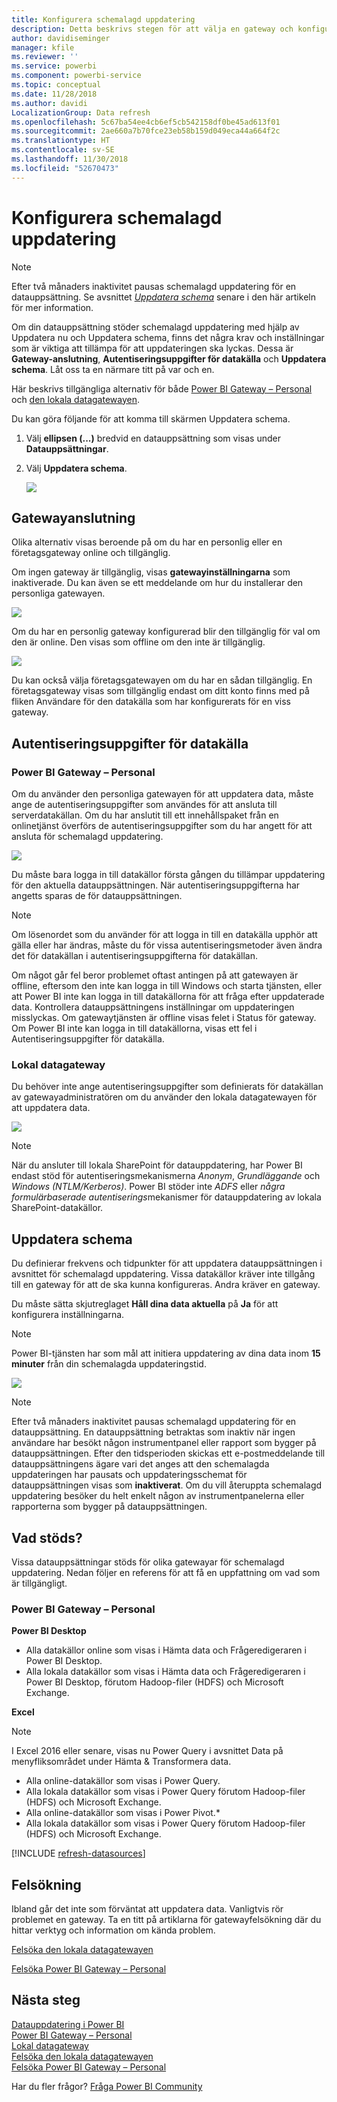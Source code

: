 ```yaml
---
title: Konfigurera schemalagd uppdatering
description: Detta beskrivs stegen för att välja en gateway och konfigurera schemalagd uppdatering.
author: davidiseminger
manager: kfile
ms.reviewer: ''
ms.service: powerbi
ms.component: powerbi-service
ms.topic: conceptual
ms.date: 11/28/2018
ms.author: davidi
LocalizationGroup: Data refresh
ms.openlocfilehash: 5c67ba54ee4cb6ef5cb542158df0be45ad613f01
ms.sourcegitcommit: 2ae660a7b70fce23eb58b159d049eca44a664f2c
ms.translationtype: HT
ms.contentlocale: sv-SE
ms.lasthandoff: 11/30/2018
ms.locfileid: "52670473"
---
```

# <a name="configuring-scheduled-refresh"></a>Konfigurera schemalagd uppdatering

>[!NOTE]
>Efter två månaders inaktivitet pausas schemalagd uppdatering för en datauppsättning. Se avsnittet [*Uppdatera schema*](#schedule-refresh) senare i den här artikeln för mer information.
> 
> 

Om din datauppsättning stöder schemalagd uppdatering med hjälp av Uppdatera nu och Uppdatera schema, finns det några krav och inställningar som är viktiga att tillämpa för att uppdateringen ska lyckas. Dessa är **Gateway-anslutning**, **Autentiseringsuppgifter för datakälla** och **Uppdatera schema**. Låt oss ta en närmare titt på var och en.

Här beskrivs tillgängliga alternativ för både [Power BI Gateway – Personal](service-gateway-personal-mode.md) och [den lokala datagatewayen](service-gateway-onprem.md).

Du kan göra följande för att komma till skärmen Uppdatera schema.

1. Välj **ellipsen (...)** bredvid en datauppsättning som visas under **Datauppsättningar**.
2. Välj **Uppdatera schema**.
   
    ![](media/refresh-scheduled-refresh/dataset-menu.png)

## <a name="gateway-connection"></a>Gatewayanslutning
Olika alternativ visas beroende på om du har en personlig eller en företagsgateway online och tillgänglig.

Om ingen gateway är tillgänglig, visas **gatewayinställningarna** som inaktiverade. Du kan även se ett meddelande om hur du installerar den personliga gatewayen.

![](media/refresh-scheduled-refresh/gateway-not-configured.png)

Om du har en personlig gateway konfigurerad blir den tillgänglig för val om den är online. Den visas som offline om den inte är tillgänglig.

![](media/refresh-scheduled-refresh/gateway-connection.png)

Du kan också välja företagsgatewayen om du har en sådan tillgänglig. En företagsgateway visas som tillgänglig endast om ditt konto finns med på fliken Användare för den datakälla som har konfigurerats för en viss gateway.

## <a name="data-source-credentials"></a>Autentiseringsuppgifter för datakälla
### <a name="power-bi-gateway---personal"></a>Power BI Gateway – Personal
Om du använder den personliga gatewayen för att uppdatera data, måste ange de autentiseringsuppgifter som användes för att ansluta till serverdatakällan. Om du har anslutit till ett innehållspaket från en onlinetjänst överförs de autentiseringsuppgifter som du har angett för att ansluta för schemalagd uppdatering.

![](media/refresh-scheduled-refresh/data-source-credentials-pgw.png)

Du måste bara logga in till datakällor första gången du tillämpar uppdatering för den aktuella datauppsättningen. När autentiseringsuppgifterna har angetts sparas de för datauppsättningen.

> [!NOTE]
> Om lösenordet som du använder för att logga in till en datakälla upphör att gälla eller har ändras, måste du för vissa autentiseringsmetoder även ändra det för datakällan i autentiseringsuppgifterna för datakällan.
> 
> 

Om något går fel beror problemet oftast antingen på att gatewayen är offline, eftersom den inte kan logga in till Windows och starta tjänsten, eller att Power BI inte kan logga in till datakällorna för att fråga efter uppdaterade data. Kontrollera datauppsättningens inställningar om uppdateringen misslyckas. Om gatewaytjänsten är offline visas felet i Status för gateway. Om Power BI inte kan logga in till datakällorna, visas ett fel i Autentiseringsuppgifter för datakälla.

### <a name="on-premises-data-gateway"></a>Lokal datagateway
Du behöver inte ange autentiseringsuppgifter som definierats för datakällan av gatewayadministratören om du använder den lokala datagatewayen för att uppdatera data.

![](media/refresh-scheduled-refresh/data-source-credentials-egw.png)

> [!NOTE]
> När du ansluter till lokala SharePoint för datauppdatering, har Power BI endast stöd för autentiseringsmekanismerna *Anonym*, *Grundläggande* och *Windows (NTLM/Kerberos)*. Power BI stöder inte *ADFS* eller *några formulärbaserade autentiserings*mekanismer för datauppdatering av lokala SharePoint-datakällor.
> 
> 

## <a name="schedule-refresh"></a>Uppdatera schema
Du definierar frekvens och tidpunkter för att uppdatera datauppsättningen i avsnittet för schemalagd uppdatering. Vissa datakällor kräver inte tillgång till en gateway för att de ska kunna konfigureras. Andra kräver en gateway.

Du måste sätta skjutreglaget **Håll dina data aktuella** på **Ja** för att konfigurera inställningarna.

> [!NOTE]
> Power BI-tjänsten har som mål att initiera uppdatering av dina data inom **15 minuter** från din schemalagda uppdateringstid.
> 
> 

![](media/refresh-scheduled-refresh/scheduled-refresh.png)

> [!NOTE]
> Efter två månaders inaktivitet pausas schemalagd uppdatering för en datauppsättning. En datauppsättning betraktas som inaktiv när ingen användare har besökt någon instrumentpanel eller rapport som bygger på datauppsättningen. Efter den tidsperioden skickas ett e-postmeddelande till datauppsättningens ägare vari det anges att den schemalagda uppdateringen har pausats och uppdateringsschemat för datauppsättningen visas som **inaktiverat**. Om du vill återuppta schemalagd uppdatering besöker du helt enkelt någon av instrumentpanelerna eller rapporterna som bygger på datauppsättningen.
> 
> 

## <a name="whats-supported"></a>Vad stöds?
Vissa datauppsättningar stöds för olika gatewayar för schemalagd uppdatering. Nedan följer en referens för att få en uppfattning om vad som är tillgängligt.

### <a name="power-bi-gateway---personal"></a>Power BI Gateway – Personal
**Power BI Desktop**

* Alla datakällor online som visas i Hämta data och Frågeredigeraren i Power BI Desktop.
* Alla lokala datakällor som visas i Hämta data och Frågeredigeraren i Power BI Desktop, förutom Hadoop-filer (HDFS) och Microsoft Exchange.

**Excel**

> [!NOTE]
> I Excel 2016 eller senare, visas nu Power Query i avsnittet Data på menyfliksområdet under Hämta & Transformera data.
> 
> 

* Alla online-datakällor som visas i Power Query.
* Alla lokala datakällor som visas i Power Query förutom Hadoop-filer (HDFS) och Microsoft Exchange.
* Alla online-datakällor som visas i Power Pivot.\*
* Alla lokala datakällor som visas i Power Query förutom Hadoop-filer (HDFS) och Microsoft Exchange.

<!-- Refresh Data sources-->
[!INCLUDE [refresh-datasources](./includes/refresh-datasources.md)]

## <a name="troubleshooting"></a>Felsökning
Ibland går det inte som förväntat att uppdatera data. Vanligtvis rör problemet en gateway. Ta en titt på artiklarna för gatewayfelsökning där du hittar verktyg och information om kända problem.

[Felsöka den lokala datagatewayen](service-gateway-onprem-tshoot.md)

[Felsöka Power BI Gateway – Personal](service-admin-troubleshooting-power-bi-personal-gateway.md)

## <a name="next-steps"></a>Nästa steg
[Datauppdatering i Power BI](refresh-data.md)  
[Power BI Gateway – Personal](service-gateway-personal-mode.md)  
[Lokal datagateway](service-gateway-onprem.md)  
[Felsöka den lokala datagatewayen](service-gateway-onprem-tshoot.md)  
[Felsöka Power BI Gateway – Personal](service-admin-troubleshooting-power-bi-personal-gateway.md)  

Har du fler frågor? [Fråga Power BI Community](http://community.powerbi.com/)

